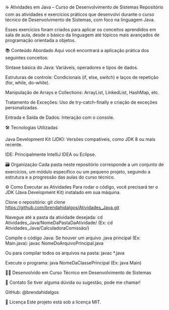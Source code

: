 ☕ Atividades em Java – Curso de Desenvolvimento de Sistemas
Repositório com as atividades e exercícios práticos que desenvolvi durante o curso técnico de Desenvolvimento de Sistemas, com foco na linguagem Java.

Esses exercícios foram criados para aplicar os conceitos aprendidos em sala de aula, desde o básico da linguagem até tópicos mais avançados de programação orientada a objetos.

📚 Conteúdo Abordado
Aqui você encontrará a aplicação prática dos seguintes conceitos:

Sintaxe básica do Java: Variáveis, operadores e tipos de dados.

Estruturas de controle: Condicionais (if, else, switch) e laços de repetição (for, while, do-while).

Manipulação de Arrays e Collections: ArrayList, LinkedList, HashMap, etc.

Tratamento de Exceções: Uso de try-catch-finally e criação de exceções personalizadas.

Entrada e Saída de Dados: Interação com o console.

🛠 Tecnologias Utilizadas

Java Development Kit (JDK): Versões compatíveis, como JDK 8 ou mais recente.

IDE: Principalmente IntelliJ IDEA ou Eclipse.

🗃 Organização
Cada pasta neste repositório corresponde a um conjunto de exercícios, um módulo específico ou um pequeno projeto, seguindo a estrutura e a progressão das aulas do curso técnico.

⚙️ Como Executar as Atividades
Para rodar o código, você precisará ter o JDK (Java Development Kit) instalado em sua máquina.

Clone o repositório:
git clone https://github.com/brendahidalgos/Atividades_Java.git

Navegue até a pasta da atividade desejada:
cd Atividades_Java/NomeDaPastaDaAtividade/
(Ex: cd Atividades_Java/CalculadoraComissão/)

Compile o código Java:
Se houver um arquivo .java principal (Ex: Main.java):
javac NomeDoArquivoPrincipal.java

Ou para compilar todos os arquivos na pasta:
javac *.java

Execute o programa:
java NomeDaClassePrincipal
(Ex: java Main)

👩‍💻 Desenvolvido em
Curso Técnico em Desenvolvimento de Sistemas

📧 Contato
Se tiver alguma dúvida ou sugestão, pode me chamar!

GitHub: @brendahidalgos

📄 Licença
Este projeto está sob a licença MIT.
